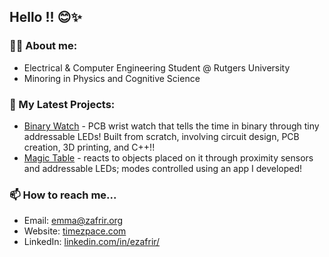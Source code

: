 ## Hello !! 😊✨

### 👩‍🎓 About me:
- Electrical & Computer Engineering Student @ Rutgers University
- Minoring in Physics and Cognitive Science

### 🐛 My Latest Projects:
- [Binary Watch](https://github.com/ezafrir/EmmaWatch) - PCB wrist watch that tells the time in binary through tiny addressable LEDs!     Built from scratch, involving circuit design, PCB creation, 3D printing, and C++!!
- [Magic Table](https://github.com/ezafrir/MagicTable) - reacts to objects placed on it through proximity sensors and addressable LEDs;   modes controlled using an app I developed!

### 📫 How to reach me...
- Email: [emma@zafrir.org](emma@zafrir.org)
- Website: [timezpace.com](www.timezpace.com)
- LinkedIn: [linkedin.com/in/ezafrir/](https://www.linkedin.com/in/ezafrir/)
  
<!--
**ezafrir/ezafrir** is a ✨ _special_ ✨ repository because its `README.md` (this file) appears on your GitHub profile.

Here are some ideas to get you started:

- 🔭 I’m currently working on ...
- 🌱 I’m currently learning ...
- 👯 I’m looking to collaborate on ...
- 🤔 I’m looking for help with ...
- 💬 Ask me about ...
- 📫 How to reach me: ...
- 😄 Pronouns: ...
- ⚡ Fun fact: ...
-->
